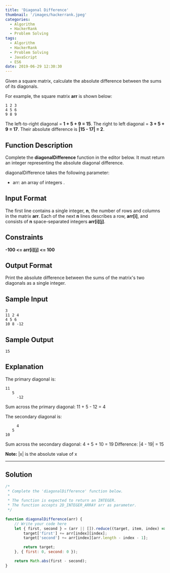```yaml
---
title: 'Diagonal Difference'
thumbnail: '/images/hackerrank.jpeg'
categories:
  - Algorithm
  - HackerRank
  - Problem Solving
tags:
  - Algorithm
  - HackerRank
  - Problem Solving
  - JavaScript
  - ES6
date: 2019-06-29 12:30:30
---
```


Given a square matrix, calculate the absolute difference between the sums of its diagonals.

For example, the square matrix **arr** is shown below:

<!-- more -->

```
1 2 3
4 5 6
9 8 9 
```

The left-to-right diagonal = **1 + 5 + 9 = 15**. The right to left diagonal = **3 + 5 + 9 = 17**. Their absolute difference is **|15 - 17| = 2**.

## Function Description
            
Complete the **diagonalDifference** function in the editor below. It must return an integer representing the absolute diagonal difference.

diagonalDifference takes the following parameter:

- arr: an array of integers .

## Input Format
   
The first line contains a single integer, **n**, the number of rows and columns in the matrix **arr**. 
Each of the next **n** lines describes a row, **arr[i]**, and consists of **n** space-separated integers **arr[i][j]**.

## Constraints 

**-100 <= arr[i][j] <= 100**

## Output Format
   
Print the absolute difference between the sums of the matrix's two diagonals as a single integer.

## Sample Input

```
3
11 2 4
4 5 6
10 8 -12
```

## Sample Output

```
15
```

## Explanation

The primary diagonal is:

```
11
   5
     -12
```

Sum across the primary diagonal: 11 + 5 - 12 = 4

The secondary diagonal is:

```
     4
   5
10
```

Sum across the secondary diagonal: 4 + 5 + 10 = 19 
Difference: |4 - 19| = 15

**Note:** |x| is the absolute value of x

---

## Solution

```javascript
/*
 * Complete the 'diagonalDifference' function below.
 *
 * The function is expected to return an INTEGER.
 * The function accepts 2D_INTEGER_ARRAY arr as parameter.
 */

function diagonalDifference(arr) {
    // Write your code here
    let { first, second } = (arr || []).reduce((target, item, index) => {
        target['first'] += arr[index][index];
        target['second'] += arr[index][arr.length - index - 1];

        return target;
    }, { first: 0, second: 0 });

    return Math.abs(first - second);
}
```